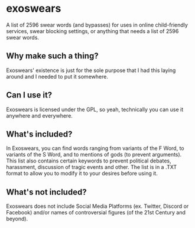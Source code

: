 # exoswears
A list of 2596 swear words (and bypasses) for uses in online child-friendly services, swear blocking settings, or anything that needs a list of 2596 swear words.
## Why make such a thing?
Exoswears' existence is just for the sole purpose that I had this laying around and I needed to put it somewhere.
## Can I use it?
Exoswears is licensed under the GPL, so yeah, technically you can use it anywhere and everywhere.
## What's included?
In Exoswears, you can find words ranging from variants of the F Word, to variants of the S Word, and to mentions of gods (to prevent arguments). This list also contains certain keywords to prevent political debates, harassment, discussion of tragic events and other. The list is in a .TXT format to allow you to modify it to your desires before using it.
## What's not included?
Exoswears does not include Social Media Platforms (ex. Twitter, Discord or Facebook) and/or names of controversial figures (of the 21st Century and beyond).
